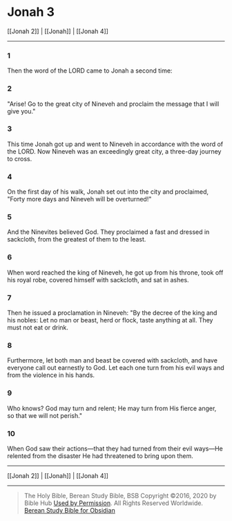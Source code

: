 # Jonah 3

[[Jonah 2]] | [[Jonah]] | [[Jonah 4]]

---

### 1
Then the word of the LORD came to Jonah a second time:

### 2
"Arise! Go to the great city of Nineveh and proclaim the message that I will give you."

### 3
This time Jonah got up and went to Nineveh in accordance with the word of the LORD. Now Nineveh was an exceedingly great city, a three-day journey to cross.

### 4
On the first day of his walk, Jonah set out into the city and proclaimed, "Forty more days and Nineveh will be overturned!"

### 5
And the Ninevites believed God. They proclaimed a fast and dressed in sackcloth, from the greatest of them to the least.

### 6
When word reached the king of Nineveh, he got up from his throne, took off his royal robe, covered himself with sackcloth, and sat in ashes.

### 7
Then he issued a proclamation in Nineveh: "By the decree of the king and his nobles: Let no man or beast, herd or flock, taste anything at all. They must not eat or drink.

### 8
Furthermore, let both man and beast be covered with sackcloth, and have everyone call out earnestly to God. Let each one turn from his evil ways and from the violence in his hands.

### 9
Who knows? God may turn and relent; He may turn from His fierce anger, so that we will not perish."

### 10
When God saw their actions—that they had turned from their evil ways—He relented from the disaster He had threatened to bring upon them.

---

[[Jonah 2]] | [[Jonah]] | [[Jonah 4]]

---

> The Holy Bible, Berean Study Bible, BSB
> Copyright &copy;2016, 2020 by Bible Hub
> [Used by Permission](https://berean.bible/terms.htm). All Rights Reserved Worldwide.
> [Berean Study Bible for Obsidian](https://github.com/gapmiss/berean-study-bible-for-obsidian)</small>

